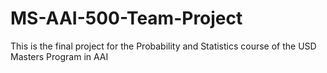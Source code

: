# MS-AAI-500-Team-Project
This is the final project for the Probability and Statistics course of the USD Masters Program in AAI
